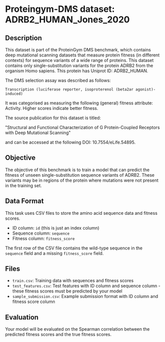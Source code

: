 
# Proteingym-DMS dataset: ADRB2_HUMAN_Jones_2020

## Description

This dataset is part of the ProteinGym DMS benchmark, which contains deep mutational scanning datasets that measure
protein fitness (in different contexts) for sequence variants of a wide range of proteins. This dataset contains
only single-substitution variants for the protein ADRB2 from the organism Homo sapiens. This protein has Uniprot ID: ADRB2_HUMAN. 

The DMS selection assay was described as follows: 

    Transcription (luciferase reporter, isoproterenol (beta2ar agonist)-induced)

It was categorised as measuring the following (general) fitness attribute: Activity. Higher scores indicate better fitness.

The source publication for this dataset is titled: 

"Structural and Functional Characterization of G Protein-Coupled Receptors with Deep Mutational Scanning"

and can be accessed at the following DOI: 10.7554/eLife.54895.

## Objective

The objective of this benchmark is to train a model that can predict the fitness of unseen single-substitution sequence variants of ADRB2.
These variants may be in regions of the protein where mutations were not present in the training set.

## Data Format

This task uses CSV files to store the amino acid sequence data and fitness scores.
- ID column: `id` (this is just an index column)
- Sequence column: `sequence`
- Fitness column: `fitness_score`

The first row of the CSV file contains the wild-type sequence in the `sequence` field and a missing `fitness_score` field.

## Files

- `train.csv`: Training data with sequences and fitness scores
- `test_features.csv`: Test features with ID column and sequence column - these fitness scores must be predicted by your model
- `sample_submission.csv`: Example submission format with ID column and fitness score column

## Evaluation

Your model will be evaluated on the Spearman correlation between the predicted fitness scores and the true fitness scores.
